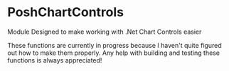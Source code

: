 # PoshChartControls
Module 
Designed to make working with .Net Chart Controls easier

These functions are currently in progress because I haven't quite figured out how to make them properly. Any help with building and testing these functions is always appreciated!